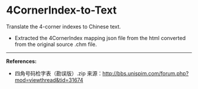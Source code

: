 # 4CornerIndex-to-Text
Translate the 4-corner indexes to Chinese text.


- Extracted the 4CornerIndex mapping json file from the html converted from the original source .chm file.


***

**References:**

- 四角号码检字表（勘误版）.zip 来源：http://bbs.unispim.com/forum.php?mod=viewthread&tid=31674
